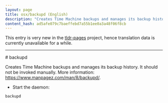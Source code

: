 ```yaml
---
layout: page
title: osx/backupd (English)
description: "Creates Time Machine backups and manages its backup history."
content_hash: ad5afe079c7baeffebd7a55b1ee0a3a48f06f8cb
---
```


This entry is very new in the [tldr-pages](https://github.com/tldr-pages/tldr) project, hence translation data is currently unavailable for a while.

<hr># backupd

Creates Time Machine backups and manages its backup history.
It should not be invoked manually.
More information: <https://www.manpagez.com/man/8/backupd/>.

- Start the daemon:

`backupd`

